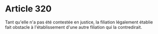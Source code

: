 # Article 320

Tant qu'elle n'a pas été contestée en justice, la filiation légalement établie fait obstacle à l'établissement d'une autre filiation qui la contredirait.
